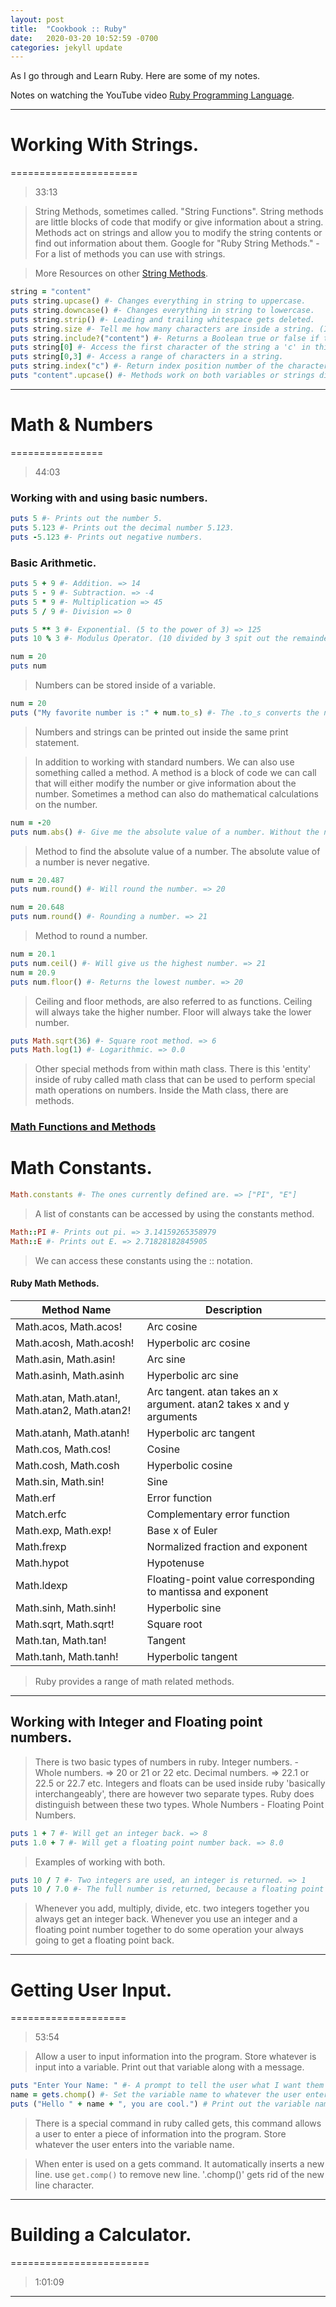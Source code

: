 ```yaml
---
layout: post
title:  "Cookbook :: Ruby"
date:   2020-03-20 10:52:59 -0700
categories: jekyll update
---
```


As I go through and Learn Ruby. Here are some of my notes.


Notes on watching the YouTube video [Ruby Programming Language].

---

# Working With Strings.
======================
> 33:13


> String Methods, sometimes called. "String Functions".
> String methods are little blocks of code that modify or give information about a string.
> Methods act on strings and allow you to modify the string contents or find out information about them.
> Google for "Ruby String Methods." - For a list of methods you can use with strings.

> More Resources on other [String Methods].

```ruby
string = "content"
puts string.upcase() #- Changes everything in string to uppercase.
puts string.downcase() #- Changes everything in string to lowercase.
puts string.strip() #- Leading and trailing whitespace gets deleted.
puts string.size #- Tell me how many characters are inside a string. (Including whitespace.)
puts string.include?("content") #- Returns a Boolean true or false if the string contains the word content.
puts string[0] #- Access the first character of the string a 'c' in this case.
puts string[0,3] #- Access a range of characters in a string.
puts string.index("c") #- Return index position number of the character 'c' in the string.
puts "content".upcase() #- Methods work on both variables or strings directly.
```

---

# Math & Numbers
================
> 44:03


### Working with and using basic numbers.

```ruby
puts 5 #- Prints out the number 5.
puts 5.123 #- Prints out the decimal number 5.123.
puts -5.123 #- Prints out negative numbers.
```

### Basic Arithmetic.

```ruby
puts 5 + 9 #- Addition. => 14
puts 5 - 9 #- Subtraction. => -4
puts 5 * 9 #- Multiplication => 45
puts 5 / 9 #- Division => 0

puts 5 ** 3 #- Exponential. (5 to the power of 3) => 125
puts 10 % 3 #- Modulus Operator. (10 divided by 3 spit out the remainder.) => 1
```


```ruby
num = 20
puts num
```
> Numbers can be stored inside of a variable.


```ruby
num = 20
puts ("My favorite number is :" + num.to_s) #- The .to_s converts the number into a string.
```
> Numbers and strings can be printed out inside the same print statement.


> In addition to working with standard numbers. We can also use something called a method.
> A method is a block of code we can call that will either modify the number or give information about the number.
> Sometimes a method can also do mathematical calculations on the number.




```ruby
num = -20
puts num.abs() #- Give me the absolute value of a number. Without the negative. => 20
```
> Method to find the absolute value of a number. The absolute value of a number is never negative.


```ruby
num = 20.487
puts num.round() #- Will round the number. => 20

num = 20.648
puts num.round() #- Rounding a number. => 21
```
> Method to round a number.


```ruby
num = 20.1
puts num.ceil() #- Will give us the highest number. => 21
num = 20.9
puts num.floor() #- Returns the lowest number. => 20
```
> Ceiling and floor methods, are also referred to as functions.
> Ceiling will always take the higher number.
> Floor will always take the lower number.



```ruby
puts Math.sqrt(36) #- Square root method. => 6
puts Math.log(1) #- Logarithmic. => 0.0
```
> Other special methods from within math class.
> There is this 'entity' inside of ruby called math class that can be used to perform special math operations on numbers.
> Inside the Math class, there are methods.


### [Math Functions and Methods]


# Math Constants.


```ruby
Math.constants #- The ones currently defined are. => ["PI", "E"]
```
> A list of constants can be accessed by using the constants method.


```ruby
Math::PI #- Prints out pi. => 3.14159265358979
Math::E #- Prints out E. => 2.71828182845905
```
> We can access these constants using the :: notation.


#### Ruby Math Methods.


| Method Name | Description |
|-------------------------------------------------|-------------------------------------------------|
Math.acos, Math.acos! | Arc cosine
Math.acosh, Math.acosh! | Hyperbolic arc cosine
Math.asin, Math.asin! | Arc sine
Math.asinh, Math.asinh | Hyperbolic arc sine
Math.atan, Math.atan!, Math.atan2, Math.atan2! | Arc tangent. atan takes an x argument. atan2 takes x and y arguments
Math.atanh, Math.atanh! | Hyperbolic arc tangent
Math.cos, Math.cos! | Cosine
Math.cosh, Math.cosh | Hyperbolic cosine
Math.sin, Math.sin! | Sine
Math.erf | Error function
Match.erfc | Complementary error function
Math.exp, Math.exp! | Base x of Euler
Math.frexp | Normalized fraction and exponent
Math.hypot | Hypotenuse
Math.ldexp | Floating-point value corresponding to mantissa and exponent
Math.sinh, Math.sinh! |	Hyperbolic sine
Math.sqrt, Math.sqrt! |	Square root
Math.tan, Math.tan! |	Tangent
Math.tanh, Math.tanh! | Hyperbolic tangent
> Ruby provides a range of math related methods.


---


## Working with Integer and Floating point numbers.


> There is two basic types of numbers in ruby.
> Integer numbers. - Whole numbers. => 20 or 21 or 22 etc.
> Decimal numbers. => 22.1 or 22.5 or 22.7 etc.
> Integers and floats can be used inside ruby 'basically interchangeably', there are however two separate types.
> Ruby does distinguish between these two types. Whole Numbers - Floating Point Numbers.




```ruby
puts 1 + 7 #- Will get an integer back. => 8
puts 1.0 + 7 #- Will get a floating point number back. => 8.0
```
> Examples of working with both.


```ruby
puts 10 / 7 #- Two integers are used, an integer is returned. => 1
puts 10 / 7.0 #- The full number is returned, because a floating point was used. => 1.4285714285714286
```
> Whenever you add, multiply, divide, etc. two integers together you always get an integer back.
> Whenever you use an integer and a floating point number together to do some operation your always going to get a floating point back.


---

# Getting User Input.
====================
> 53:54


> Allow a user to input information into the program. Store whatever is input into a variable. Print out that variable along with a message.


```ruby
puts "Enter Your Name: " #- A prompt to tell the user what I want them to enter.
name = gets.chomp() #- Set the variable name to whatever the user enters. <= 'Enter Name.'
puts ("Hello " + name + ", you are cool.") # Print out the variable name added to the string Hello.
```
> There is a special command in ruby called gets, this command allows a user to enter a piece of information into the program.
> Store whatever the user enters into the variable name.

> When enter is used on a gets command. It automatically inserts a new line.
> use `get.comp()` to remove new line.
> '.chomp()' gets rid of the new line character.


---
# Building a Calculator.
========================
>1:01:09























---  
[Ruby Programming Language]: https://www.youtube.com/watch?v=t_ispmWmdjY
[String Methods]: https://www.rubyguides.com/2018/01/ruby-string-methods/#How_to_Get_The_String_Length
[Math Functions and Methods]: https://www.techotopia.com/index.php/Ruby_Math_Functions_and_Methods
